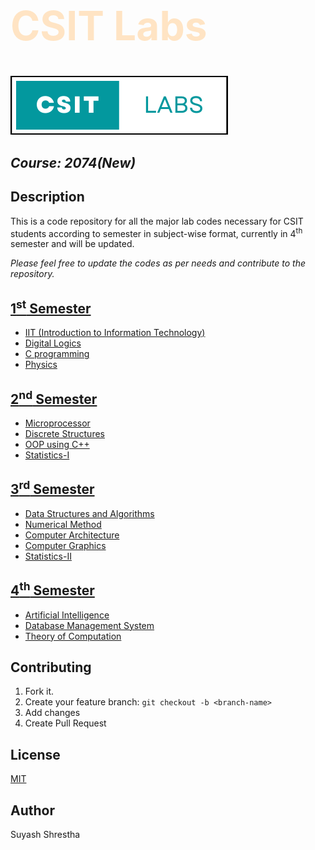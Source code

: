 <h1 style="color:bisque; font-weight:700; font-size:4rem">CSIT Labs</h1>

![logo](static/logo.png)

## _Course: 2074(New)_

## Description

This is a code repository for all the major lab codes necessary for CSIT students according to semester in subject-wise format, currently in 4<sup>th</sup> semester and will be updated.

_Please feel free to update the codes as per needs and contribute to the repository._

## [1<sup>st</sup> Semester](https://github.com/sthsuyash/CSIT_Labs/tree/main/1st_Semester)

- [IIT (Introduction to Information Technology)](https://github.com/sthsuyash/CSIT_Labs/tree/main/1st_Semester/IIT)
- [Digital Logics](https://github.com/sthsuyash/CSIT_Labs/tree/main/1st_Semester/Digital_logics)
- [C programming](https://github.com/sthsuyash/CSIT_Labs/tree/main/1st_Semester/C)
- [Physics](https://github.com/sthsuyash/CSIT_Labs/tree/main/1st_Semester/Physics)

## [2<sup>nd</sup> Semester](https://github.com/sthsuyash/CSIT_Labs/tree/main/2nd_Semester)

- [Microprocessor](https://github.com/sthsuyash/CSIT_Labs/tree/main/2nd_Semester/Microprocessor)
- [Discrete Structures](https://github.com/sthsuyash/CSIT_Labs/tree/main/2nd_Semester/DS_lab)
- [OOP using C++](https://github.com/sthsuyash/CSIT_Labs/tree/main/2nd_Semester/OOP)
- [Statistics-I](https://github.com/sthsuyash/CSIT_Labs/tree/main/2nd_Semester/Statistics-I)

## [3<sup>rd</sup> Semester](https://github.com/sthsuyash/CSIT_Labs/tree/main/3rd_Semester)

- [Data Structures and Algorithms](https://github.com/sthsuyash/CSIT_Labs/tree/main/3rd_Semester/DSA)
- [Numerical Method](https://github.com/sthsuyash/CSIT_Labs/tree/main/3rd_Semester/Numerical_Method)
- [Computer Architecture](https://github.com/sthsuyash/CSIT_Labs/tree/main/3rd_Semester/Computer_Architecture)
- [Computer Graphics](https://github.com/sthsuyash/CSIT_Labs/tree/main/3rd_Semester/Computer_Graphics)
- [Statistics-II](https://github.com/sthsuyash/CSIT_Labs/tree/main/3rd_Semester/Statistics-II)

## [4<sup>th</sup> Semester](https://github.com/sthsuyash/CSIT_Labs/tree/main/4th_Semester)

- [Artificial Intelligence](https://github.com/sthsuyash/CSIT_Labs/tree/main/4th_Semester/Artificial_Intelligence)
- [Database Management System](https://github.com/sthsuyash/CSIT_Labs/tree/main/4th_Semester/DBMS)
  <!-- - [Computer Network](https://github.com/sthsuyash/CSIT_Labs/tree/main/4th_Semester/Computer_Network) -->
  <!-- - [Operating System](https://github.com/sthsuyash/CSIT_Labs/tree/main/4th_Semester/Operating_System) -->
- [Theory of Computation](https://github.com/sthsuyash/CSIT_Labs/tree/main/4th_Semester/TOC)

## Contributing

1. Fork it.
2. Create your feature branch: `git checkout -b <branch-name>`
3. Add changes
4. Create Pull Request

## License

[MIT](/License)

## Author

Suyash Shrestha
